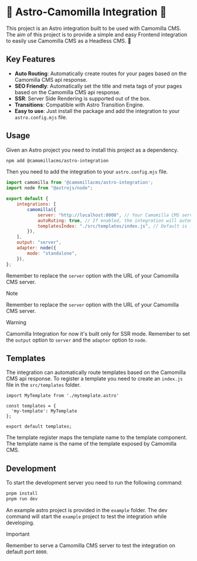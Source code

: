 # 🌟 Astro-Camomilla Integration 🌟


This project is an Astro integration built to be used with Camomilla CMS.
The aim of this project is to provide a simple and easy Frontend integration to easily use Camomilla CMS as a Headless CMS. 🚀

## Key Features

- **Auto Routing**: Automatically create routes for your pages based on the Camomilla CMS api response.
- **SEO Friendly**: Automatically set the title and meta tags of your pages based on the Camomilla CMS api response.
- **SSR**: Server Side Rendering is supported out of the box.
- **Transitions**: Compatible with Astro Transition Engine.
- **Easy to use**: Just install the package and add the integration to your `astro.config.mjs` file.

## Usage

Given an Astro project you need to install this project as a dependency.

```bash
npm add @camomillacms/astro-integration
```

Then you need to add the integration to your `astro.config.mjs` file.

```javascript
import camomilla from '@camomillacms/astro-integration';
import node from "@astrojs/node";

export default {
    integrations: [
        camomilla({
            server: "http://localhost:8000", // Your Camomilla CMS server URL
            autoRuting: true, // If enabled, the integration will automatically create routes for your pages based on the Camomilla CMS api response.
            templatesIndex: "./src/templates/index.js", // Default is ./src/templates/index.js
        }),
    ],
    output: "server",
    adapter: node({
        mode: "standalone",
    }),
};  
``` 
Remember to replace the `server` option with the URL of your Camomilla CMS server.

> [!NOTE]  
> Remember to replace the `server` option with the URL of your Camomilla CMS server.

> [!WARNING]  
> Camomilla Integration for now it's built only for SSR mode. Remember to set the `output` option to `server` and the `adapter` option to `node`.


## Templates

The integration can automatically route templates based on the Camomilla CMS api response.
To register a template you need to create an `index.js` file in the `src/templates` folder.

```
import MyTemplate from './mytemplate.astro'

const templates = {
  'my-template': MyTemplate
};

export default templates;
```

The template register maps the template name to the template component.
The template name is the name of the template exposed by Camomilla CMS.


## Development

To start the development server you need to run the following command:

```bash
pnpm install
pnpm run dev
```

An example astro project is provided in the `example` folder.
The dev command will start the `example` project to test the integration while developing.

> [!IMPORTANT]  
> Remember to serve a Camomilla CMS server to test the integration on default port `8000`.
